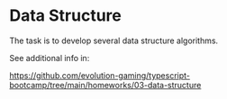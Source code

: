 # Data Structure

The task is to develop several data structure algorithms.

See additional info in:

https://github.com/evolution-gaming/typescript-bootcamp/tree/main/homeworks/03-data-structure
